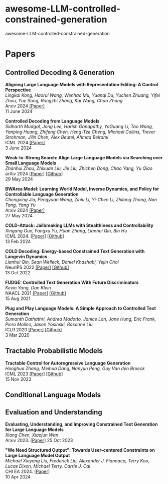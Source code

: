 # awesome-LLM-controlled-constrained-generation
awesome-LLM-controlled-constrained-generation

# Papers



## Controlled Decoding & Generation


**Aligning Large Language Models with Representation Editing: A Control Perspective**\
*Lingkai Kong, Haorui Wang, Wenhao Mu, Yuanqi Du, Yuchen Zhuang, Yifei Zhou, Yue Song, Rongzhi Zhang, Kai Wang, Chao Zhang*\
Arxiv 2024 [[Paper]](https://arxiv.org/pdf/2406.05954)\
11 June 2024

**Controlled Decoding from Language Models**\
*Sidharth Mudgal, Jong Lee, Harish Ganapathy, YaGuang Li, Tao Wang, Yanping Huang, Zhifeng Chen, Heng-Tze Cheng, Michael Collins, Trevor Strohman, Jilin Chen, Alex Beutel, Ahmad Beirami*\
ICML 2024 [[Paper]](https://arxiv.org/pdf/2310.17022)\
3 June 2024

**Weak-to-Strong Search: Align Large Language Models via Searching over Small Language Models** \
*Zhanhui Zhou, Zhixuan Liu, Jie Liu, Zhichen Dong, Chao Yang, Yu Qiao* \
arXiv 2024 [[Paper](https://arxiv.org/abs/2405.19262)] [[Github](https://github.com/zhziszz/weak-to-strong-search)] \
29 May 2024 
<!-- greedy search and test-time alignment -->



**BWArea Model: Learning World Model, Inverse Dynamics, and Policy for Controllable Language Generation**\
*Chengxing Jia, Pengyuan Wang, Ziniu Li, Yi-Chen Li, Zhilong Zhang, Nan Tang, Yang Yu*\
Arxiv 2024 [[Paper]](https://arxiv.org/pdf/2405.17039)\
27 May 2024

**COLD-Attack: Jailbreaking LLMs with Stealthiness and Controllability** \
*Xingang Guo, Fangxu Yu, Huan Zhang, Lianhui Qin, Bin Hu* \
ICML 2024. [[Paper](https://arxiv.org/abs/2402.08679)] [[Github](https://github.com/yu-fangxu/cold-attack)] \
13 Feb 2024 

**COLD Decoding: Energy-based Constrained Text Generation with Langevin Dynamics**\
*Lianhui Qin, Sean Welleck, Daniel Khashabi, Yejin Choi*\
NeurIPS 2022 [[Paper]](https://arxiv.org/pdf/2202.11705) [[Github]](https://github.com/qkaren/COLD_decoding)\
13 Oct 2022

**FUDGE: Controlled Text Generation With Future Discriminators**\
*Kevin Yang, Dan Klein*\
NAACL 2021 [[Paper]](https://arxiv.org/pdf/2202.11705) [[Github]](https://github.com/yangkevin2/naacl-2021-fudge-controlled-generation)\
15 Aug 2021

**Plug and Play Language Models: A Simple Approach to Controlled Text Generation**\
*Sumanth Dathathri, Andrea Madotto, Janice Lan, Jane Hung, Eric Frank, Piero Molino, Jason Yosinski, Rosanne Liu*\
ICLR 2020 [[Paper]](https://arxiv.org/pdf/1912.02164) [[Github]](https://github.com/uber-research/PPLM)\
3 Mar 2020


## Tractable Probabilistic Models

**Tractable Control for Autoregressive Language Generation**\
*Honghua Zhang, Meihua Dang, Nanyun Peng, Guy Van den Broeck*\
ICML 2023 [[Paper]](https://arxiv.org/pdf/2304.07438) [[Github]](https://github.com/UCLA-StarAI/GeLaTo)\
15 Nov 2023


## Conditional Language Models

## Evaluation and Understanding 

**Evaluating, Understanding, and Improving Constrained Text Generation for Large Language Models** \
*Xiang Chen, Xiaojun Wan* \
Arxiv 2023. [[Paper](https://arxiv.org/abs/2310.16343)] 
25 Oct 2023 

**"We Need Structured Output": Towards User-centered Constraints on Large Language Model Output** \
*Michael Xieyang Liu, Frederick Liu, Alexander J. Fiannaca, Terry Koo, Lucas Dixon, Michael Terry, Carrie J. Cai* \
CHI EA 2024. [[Paper](https://arxiv.org/abs/2404.07362)] \
10 Apr 2024 


